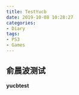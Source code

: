 ```yaml
---
title: TestYucb
date: 2019-10-08 10:28:27
categories:
- Diary
tags:
- PS3
- Games
---
```


## 俞晨波测试
**yucbtest**


